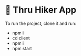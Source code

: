 # 🥾 Thru Hiker App

To run the project, clone it and run:

- npm i
- cd client
- npm i
- npm start

